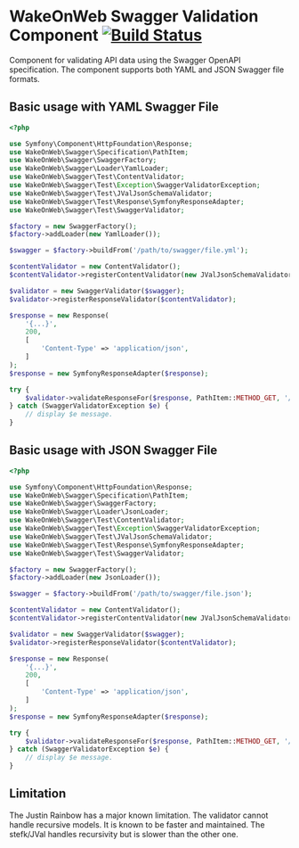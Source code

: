 # WakeOnWeb Swagger Validation Component [![Build Status](https://travis-ci.org/WakeOnWeb/swagger.svg?branch=master)](https://travis-ci.org/WakeOnWeb/swagger)

Component for validating API data using the Swagger OpenAPI specification.
The component supports both YAML and JSON Swagger file formats.

Basic usage with YAML Swagger File
----------------------------------

```php
<?php

use Symfony\Component\HttpFoundation\Response;
use WakeOnWeb\Swagger\Specification\PathItem;
use WakeOnWeb\Swagger\SwaggerFactory;
use WakeOnWeb\Swagger\Loader\YamlLoader;
use WakeOnWeb\Swagger\Test\ContentValidator;
use WakeOnWeb\Swagger\Test\Exception\SwaggerValidatorException;
use WakeOnWeb\Swagger\Test\JValJsonSchemaValidator;
use WakeOnWeb\Swagger\Test\Response\SymfonyResponseAdapter;
use WakeOnWeb\Swagger\Test\SwaggerValidator;

$factory = new SwaggerFactory();
$factory->addLoader(new YamlLoader());

$swagger = $factory->buildFrom('/path/to/swagger/file.yml');

$contentValidator = new ContentValidator();
$contentValidator->registerContentValidator(new JValJsonSchemaValidator());

$validator = new SwaggerValidator($swagger);
$validator->registerResponseValidator($contentValidator);

$response = new Response(
    '{...}',
    200,
    [
        'Content-Type' => 'application/json',
    ]
);
$response = new SymfonyResponseAdapter($response);

try {
    $validator->validateResponseFor($response, PathItem::METHOD_GET, '/api/resource', 200);
} catch (SwaggerValidatorException $e) {
    // display $e message.
}
```

Basic usage with JSON Swagger File
----------------------------------

```php
<?php

use Symfony\Component\HttpFoundation\Response;
use WakeOnWeb\Swagger\Specification\PathItem;
use WakeOnWeb\Swagger\SwaggerFactory;
use WakeOnWeb\Swagger\Loader\JsonLoader;
use WakeOnWeb\Swagger\Test\ContentValidator;
use WakeOnWeb\Swagger\Test\Exception\SwaggerValidatorException;
use WakeOnWeb\Swagger\Test\JValJsonSchemaValidator;
use WakeOnWeb\Swagger\Test\Response\SymfonyResponseAdapter;
use WakeOnWeb\Swagger\Test\SwaggerValidator;

$factory = new SwaggerFactory();
$factory->addLoader(new JsonLoader());

$swagger = $factory->buildFrom('/path/to/swagger/file.json');

$contentValidator = new ContentValidator();
$contentValidator->registerContentValidator(new JValJsonSchemaValidator());

$validator = new SwaggerValidator($swagger);
$validator->registerResponseValidator($contentValidator);

$response = new Response(
    '{...}',
    200,
    [
        'Content-Type' => 'application/json',
    ]
);
$response = new SymfonyResponseAdapter($response);

try {
    $validator->validateResponseFor($response, PathItem::METHOD_GET, '/api/resource', 200);
} catch (SwaggerValidatorException $e) {
    // display $e message.
}
```


Limitation
----------

The Justin Rainbow has a major known limitation. The validator cannot handle recursive models. It is known to be faster 
and maintained. The stefk/JVal handles recursivity but is slower than the other one.
